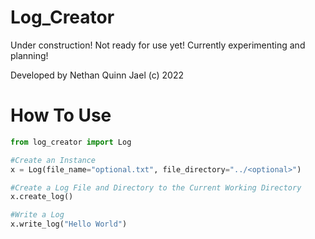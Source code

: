 <!-- Italic "_", "*" -->
<!-- Strong "_ _", "* *"-->
<!-- Strikethrough "~~" -->
<!-- Horizontal Rule "--", "_ _" -->
<!-- Block Quote ">" -->
<!-- Links "[Text](Link "Title")" -->
<!-- UL "*"-->
<!-- OL "1."-->
<!-- Inline Code Block "'" -->
<!-- Images "![Text](Location)"-->

<!-- GitHub -->
<!-- Code Block " ```syntax \nContent \n``` "-->
<!-- Table Jhon Doe-->
<!-- Task List "* []"-->
<!-- Heading "#" -->
# __Log_Creator__
Under construction! Not ready for use yet! Currently experimenting and planning!

Developed by Nethan Quinn Jael (c) 2022

# __How To Use__
``` python
from log_creator import Log

#Create an Instance
x = Log(file_name="optional.txt", file_directory="../<optional>")

#Create a Log File and Directory to the Current Working Directory
x.create_log()

#Write a Log
x.write_log("Hello World")
```
